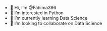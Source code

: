 - 👋 Hi, I’m @Fahima396
- 👀 I’m interested in Python
- 🌱 I’m currently learning Data Science
- 💞️ I’m looking to collaborate on Data Science


<!---
Fahima396/Fahima396 is a ✨ special ✨ repository because its `README.md` (this file) appears on your GitHub profile.
You can click the Preview link to take a look at your changes.
--->
